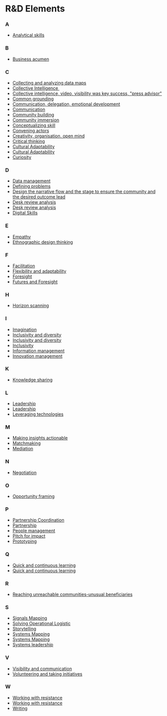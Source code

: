 # R&D Elements


<div class=multicol>

<div>

### A

- [Analytical skills](/RnD-Archive/elements/skills/?doc=Analytical%20skills)
</div>

<div>

### B

- [Business acumen](/RnD-Archive/elements/skills/?doc=Business%20development%20skill)
</div>

<div>

### C

- [Collecting and analyzing data maps](/RnD-Archive/elements/skills/?doc=Data%20collection)
- [Collective Intelligence ](/RnD-Archive/elements/skills/?doc=Collective%20intelligence%20for%20the%20analysis%20of%20emerging%20signals)
- [Collective intelligence, video, visibility was key success, "press advisor"](/RnD-Archive/elements/skills/?doc=Videos)
- [Common grounding](/RnD-Archive/elements/skills/?doc=Common%20grounding)
- [Communication, delegation, emotional development](/RnD-Archive/elements/skills/?doc=Delegation)
- [Communication](/RnD-Archive/elements/skills/?doc=Focusing%20on%20communication%20strategy)
- [Community building](/RnD-Archive/elements/skills/?doc=Community%20building)
- [Community immersion](/RnD-Archive/elements/skills/?doc=Community%20immersion)
- [Conceptualizing skill](/RnD-Archive/elements/skills/?doc=Conceptualizing%20skill)
- [Convening actors](/RnD-Archive/elements/skills/?doc=Convening%20actors)
- [Creativity, organisation, open mind](/RnD-Archive/elements/skills/?doc=Creativity)
- [Critical thinking](/RnD-Archive/elements/skills/?doc=Critical%20thinking)
- [Cultural Adaptability](/RnD-Archive/elements/skills/?doc=Adaptability)
- [Cultural Adaptability](/RnD-Archive/elements/skills/?doc=Cultural%20adaptability)
- [Curiosity](/RnD-Archive/elements/skills/?doc=Curiosity)
</div>

<div>

### D

- [Data management](/RnD-Archive/elements/skills/?doc=Data%20management)
- [Defining problems](/RnD-Archive/elements/skills/?doc=Defining%20problems)
- [Design the narrative flow and the stage to ensure the community and the desired outcome lead](/RnD-Archive/elements/skills/?doc=Design)
- [Desk review analysis](/RnD-Archive/elements/skills/?doc=Desk%20review%20analysis)
- [Desk review analysis](/RnD-Archive/elements/skills/?doc=Literature%20review%20and%20desk%20research)
- [Digital Skills](/RnD-Archive/elements/skills/?doc=Digital%20skills)
</div>

<div>

### E

- [Empathy](/RnD-Archive/elements/skills/?doc=Empathy)
- [Ethnographic design thinking](/RnD-Archive/elements/skills/?doc=Design%20thinking)
</div>

<div>

### F

- [Facilitation](/RnD-Archive/elements/skills/?doc=Facilitation%20skills)
- [Flexibility and adaptability](/RnD-Archive/elements/skills/?doc=Time%20management%20and%20adaptability)
- [Foresight](/RnD-Archive/elements/skills/?doc=Foresight)
- [Futures and Foresight](/RnD-Archive/elements/skills/?doc=Futures%20and%20Foresight)
</div>

<div>

### H

- [Horizon scanning](/RnD-Archive/elements/skills/?doc=Horizon%20scanning)
</div>

<div>

### I

- [Imagination](/RnD-Archive/elements/skills/?doc=Imagination)
- [Inclusivity and diversity](/RnD-Archive/elements/skills/?doc=Diversity)
- [Inclusivity and diversity](/RnD-Archive/elements/skills/?doc=Inclusivity%20and%20diversity)
- [Inclusivity](/RnD-Archive/elements/skills/?doc=Inclusivity)
- [Information management](/RnD-Archive/elements/skills/?doc=Information%20management)
- [Innovation management](/RnD-Archive/elements/skills/?doc=Innovation%20management)
</div>

<div>

### K

- [Knowledge sharing](/RnD-Archive/elements/skills/?doc=Sharing%20knowledge)
</div>

<div>

### L

- [Leadership](/RnD-Archive/elements/skills/?doc=Leadership)
- [Leadership](/RnD-Archive/elements/skills/?doc=Transformative%20leadership%20skills%20and%20decision%20making)
- [Leveraging technologies](/RnD-Archive/elements/skills/?doc=Leveraging%20technologies)
</div>

<div>

### M

- [Making insights actionable](/RnD-Archive/elements/skills/?doc=Making%20insights%20actionable)
- [Matchmaking](/RnD-Archive/elements/skills/?doc=Mathcmaking)
- [Mediation](/RnD-Archive/elements/skills/?doc=Mediation)
</div>

<div>

### N

- [Negotiation](/RnD-Archive/elements/skills/?doc=Negotiation)
</div>

<div>

### O

- [Opportunity framing](/RnD-Archive/elements/skills/?doc=Opportunity%20framing)
</div>

<div>

### P

- [Partnership Coordination](/RnD-Archive/elements/skills/?doc=Partnerhsip%20coordination)
- [Partnership](/RnD-Archive/elements/skills/?doc=Patnership)
- [People management](/RnD-Archive/elements/skills/?doc=People%20management)
- [Pitch for impact](/RnD-Archive/elements/skills/?doc=Pitching%20skill)
- [Prototyping](/RnD-Archive/elements/skills/?doc=Prototyping)
</div>

<div>

### Q

- [Quick and continuous learning](/RnD-Archive/elements/skills/?doc=Continuous%20learning)
- [Quick and continuous learning](/RnD-Archive/elements/skills/?doc=Quick%20and%20continuous%20learning)
</div>

<div>

### R

- [Reaching unreachable communities-unusual beneficiaries](/RnD-Archive/elements/skills/?doc=Reaching%20unreachable%20communities)
</div>

<div>

### S

- [Signals Mapping](/RnD-Archive/elements/skills/?doc=Signals%20mapping)
- [Solving Operational Logistic](/RnD-Archive/elements/skills/?doc=Problem%20solving%20skill)
- [Storytelling](/RnD-Archive/elements/skills/?doc=Storytelling%20for%20social%20engineering)
- [Systems Mapping](/RnD-Archive/elements/skills/?doc=Systems%20analysis)
- [Systems Mapping](/RnD-Archive/elements/skills/?doc=Systems%20mapping)
- [Systems leadership](/RnD-Archive/elements/skills/?doc=Systems%20leadership)
</div>

<div>

### V

- [Visibility and communication](/RnD-Archive/elements/skills/?doc=Communication%20skills)
- [Volunteering and taking initiatives](/RnD-Archive/elements/skills/?doc=Volunteering%20and%20taking%20initiatives)
</div>

<div>

### W

- [Working with resistance](/RnD-Archive/elements/skills/?doc=Overcoming%20resistance)
- [Working with resistance](/RnD-Archive/elements/skills/?doc=Working%20with%20resistance)
- [Writing](/RnD-Archive/elements/skills/?doc=Writing)
</div>
</div>